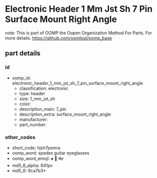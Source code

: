 # Electronic Header 1 Mm Jst Sh 7 Pin Surface Mount Right Angle  

note: This is part of OOMP the Oopen Organization Method For Parts. For more details: https://github.com/oomlout/oomp_base

##  part details





### id
* oomp_id: electronic_header_1_mm_jst_sh_7_pin_surface_mount_right_angle
  * classification: electronic
  * type: header
  * size: 1_mm_jst_sh
  * color: 
  * description_main: 7_pin
  * description_extra: surface_mount_right_angle
  * manufacturer: 
  * part_number: 

### other_codes
* short_code: hjsh7psmra
* oomp_word: spades guitar eyeglasses
* oomp_word_emoji: :spades: :guitar: :eyeglasses:
* md5_6_alpha: 641pv
* md5_6: 9ca7b3* 